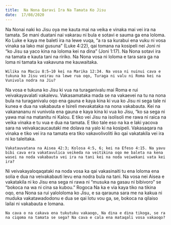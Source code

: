 ```yaml
---
title:  Na Nona Qaravi Ira Na Tamata Ko Jisu
date:  17/08/2020
---
```


Na Nonai naki ko Jisu oya me kauta mai na veika e vinaka mai vei ira na tamata. Se mani duatani nai vakarau ni bula e sotavi e sauma ga ena loloma. Ko Luke e kaya me baleti ira na lewe vuqa, “a ra sa kurabui ena vuku ni vosa vinaka sa lako mai gusuna” (Luke 4:22), qai tomana na kosipeli nei Joni ni “ko Jisu sa yaco kina na loloma kei na dina” (Joni 1:17). Na Nona sotavi ira na tamata e kauta tani na ririko. Na Nona vosa ni loloma e tara sara ga na loma ni tamata ka vakavuna me kauwaitaka.

`Wilika na Maciu 8:5–10 kei na Marika 12:34. Na vosa ni nuinui cava e tukuna ko Jisu veirau na lewe rua oqo, Turaga ni valu ni Roma kei na Vunivola nodra na Jiu?`

Na vosa e tukuna ko Jisu ki vua na turaganivalu mai Roma e rui veivakayavalati vakalevu. Vakasamataka mada se na vakaevei na tu na nona bula na turaganivalu oqo ena gauna e kaya kina ki vua ko Jisu ni sega tale ni kunea e dua na vakabauta e Isireli mevakataka na nona vakabauta. Kei na vakanananu ni vunivola ena gauna e kaya kina ki vua ko Jisu, “ko sa sega ni yawa mai na matanitu ni Kalou. E tiko vei Jisu na isolisoli me rawa ni raica na veika vinaka e tu vua e dua na tamata. E tiko tale eso na ka e laki yacova sara na veivakacaucautaki me dolava na yalo ki na kosipeli. Vakasaqara na vinaka e tiko vei ira na tamata era tiko vakavolivoliti iko qai vakatakila vei ira ni ko taleitaka.

`Vakatauvatana na Aisea 42:3; Kolosa 4:5, 6; kei na Efeso 4:15. Na yavu bibi cava era vakatavulica veikeda na veitikina oqo me baleta na kena wasei na noda vakabauta vei ira na tani kei na noda veiwekani vata kei ira?`

Ni veivakayaloqaqataki na noda vosa ka qai vakasinaiti tu ena loloma ena solia e dua na veivakabauti levu ena nodra bula na tani. Na vosa nei Aisea e vakatakila ni ko Jisu ena sega ni rawa ni “musuka na gasau ni bibivoro” se “bokoca na wa ni cina sa kubou.” Rogoca Na ka e via kaya tiko na tikina oqo, ena Nona sa rui yalololoma ko Jisu, e sa qarauna sara me na kakua ni muduka vakatawadodonu e dua se qai lotu vou ga, se, bokoca na qilaiso lailai ni vakabauta e lomana.

`Na cava o na cakava ena tukutuku vakaoqo, Na dina e dina tikoga, se ra na ciqoma na tamata se sega? Na cava e cala ena mataqali vosa vakaoqo?`